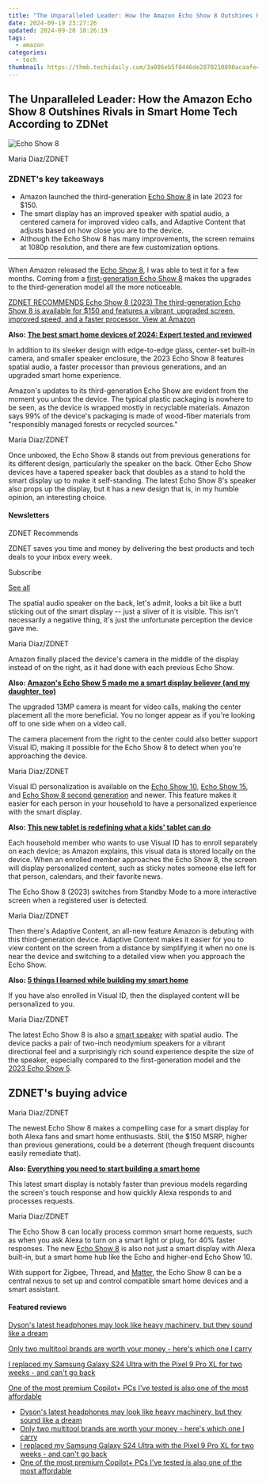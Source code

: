 ```yaml
---
title: "The Unparalleled Leader: How the Amazon Echo Show 8 Outshines Rivals in Smart Home Tech According to ZDNet"
date: 2024-09-19 23:27:26
updated: 2024-09-20 10:26:19
tags:
  - amazon
categories:
  - tech
thumbnail: https://thmb.techidaily.com/3a086eb5f8446de2870210890acaafe476fc2c59adb7aa3e00420e9a95422cb6.jpg
---
```


## The Unparalleled Leader: How the Amazon Echo Show 8 Outshines Rivals in Smart Home Tech According to ZDNet

![Echo Show 8](https://www.zdnet.com/a/img/resize/b82a4b63d79b92d64125d1cf3da8904d61e079f5/2023/10/24/d0dcd826-0ecf-4610-8ea0-54d4e0a9e244/echoshow7.jpg?auto=webp&width=1280)

Maria Diaz/ZDNET

### ZDNET's key takeaways  

* Amazon launched the third-generation [Echo Show 8](https://buy.geni.us/Proxy.ashx?TSID=368250&GR%5FURL=https%3A%2F%2Fwww.amazon.com%2FAll-New-Echo-Show-8%2Fdp%2FB0BLS3Y632%3Ftag%3Dzd-buy-button-20%26ascsubtag%3D%5F%5FCOM%5FCLICK%5FID%5F%5F%7Cccb335e2-283c-413f-8e1e-71e7c0c83827%7Cdtp&dtb=1) in late 2023 for $150.
* The smart display has an improved speaker with spatial audio, a centered camera for improved video calls, and Adaptive Content that adjusts based on how close you are to the device.
* Although the Echo Show 8 has many improvements, the screen remains at 1080p resolution, and there are few customization options.

---

When Amazon released the [Echo Show 8](https://buy.geni.us/Proxy.ashx?TSID=368250&GR%5FURL=https%3A%2F%2Fwww.amazon.com%2FAll-New-Echo-Show-8%2Fdp%2FB0BLS3Y632%3Ftag%3Dzd-buy-button-20%26ascsubtag%3D%5F%5FCOM%5FCLICK%5FID%5F%5F%7Cccb335e2-283c-413f-8e1e-71e7c0c83827%7Cdtp&dtb=1), I was able to test it for a few months. Coming from a [first-generation Echo Show 8](https://buy.geni.us/Proxy.ashx?TSID=368250&GR%5FURL=https%3A%2F%2Fwww.amazon.com%2FEcho-Show-8%2Fdp%2FB07PF1Y28C%3Ftag%3Dzd-buy-button-20%26ascsubtag%3D%5F%5FCOM%5FCLICK%5FID%5F%5F%7Cccb335e2-283c-413f-8e1e-71e7c0c83827%7Cdtp&dtb=1) makes the upgrades to the third-generation model all the more noticeable.

[ZDNET RECOMMENDS Echo Show 8 (2023) The third-generation Echo Show 8 is available for $150 and features a vibrant, upgraded screen, improved speed, and a faster processor. View at Amazon](https://buy.geni.us/Proxy.ashx?TSID=368250&GR%5FURL=https%3A%2F%2Fwww.amazon.com%2FAll-New-Echo-Show-8%2Fdp%2FB0BLS3Y632%3Ftag%3Dzd-buy-button-20%26ascsubtag%3D%5F%5FCOM%5FCLICK%5FID%5F%5F%7Cccb335e2-283c-413f-8e1e-71e7c0c83827%7Cdtp&dtb=1)

**Also: [The best smart home devices of 2024: Expert tested and reviewed](https://www.zdnet.com/home-and-office/smart-home/best-smart-home-device/)**

In addition to its sleeker design with edge-to-edge glass, center-set built-in camera, and smaller speaker enclosure, the 2023 Echo Show 8 features spatial audio, a faster processor than previous generations, and an upgraded smart home experience.

Amazon's updates to its third-generation Echo Show are evident from the moment you unbox the device. The typical plastic packaging is nowhere to be seen, as the device is wrapped mostly in recyclable materials. Amazon says 99% of the device's packaging is made of wood-fiber materials from "responsibly managed forests or recycled sources."

Maria Diaz/ZDNET

Once unboxed, the Echo Show 8 stands out from previous generations for its different design, particularly the speaker on the back. Other Echo Show devices have a tapered speaker back that doubles as a stand to hold the smart display up to make it self-standing. The latest Echo Show 8's speaker also props up the display, but it has a new design that is, in my humble opinion, an interesting choice.

#### Newsletters

ZDNET Recommends

ZDNET saves you time and money by delivering the best products and tech deals to your inbox every week.

 Subscribe

[See all](https://www.zdnet.com/newsletters/)

The spatial audio speaker on the back, let's admit, looks a bit like a butt sticking out of the smart display -- just a sliver of it is visible. This isn't necessarily a negative thing, it's just the unfortunate perception the device gave me.

Maria Diaz/ZDNET

Amazon finally placed the device's camera in the middle of the display instead of on the right, as it had done with each previous Echo Show. 

**Also: [Amazon's Echo Show 5 made me a smart display believer (and my daughter, too)](https://www.zdnet.com/home-and-office/smart-home/amazons-echo-show-5-made-me-a-smart-display-believer-and-my-daughter-too/)**

The upgraded 13MP camera is meant for video calls, making the center placement all the more beneficial. You no longer appear as if you're looking off to one side when on a video call.

The camera placement from the right to the center could also better support Visual ID, making it possible for the Echo Show 8 to detect when you're approaching the device.

Maria Diaz/ZDNET

Visual ID personalization is available on the [Echo Show 10](https://buy.geni.us/Proxy.ashx?TSID=368250&GR%5FURL=https%3A%2F%2Fwww.amazon.com%2Fecho-show-10%2Fdp%2FB07VHZ41L8%3Ftag%3Dzd-buy-button-20%26ascsubtag%3D%5F%5FCOM%5FCLICK%5FID%5F%5F%7Cccb335e2-283c-413f-8e1e-71e7c0c83827%7Cdtp&dtb=1), [Echo Show 15](https://buy.geni.us/Proxy.ashx?TSID=368250&GR%5FURL=https%3A%2F%2Fwww.amazon.com%2Fdp%2FB0BFZVFG6N%3Ftag%3Dzd-buy-button-20%26ascsubtag%3D%5F%5FCOM%5FCLICK%5FID%5F%5F%7Cccb335e2-283c-413f-8e1e-71e7c0c83827%7Cdtp&dtb=1), and [Echo Show 8 second generation](https://buy.geni.us/Proxy.ashx?TSID=368250&GR%5FURL=https%3A%2F%2Fwww.amazon.com%2Fdp%2FB084DC4LW6%3Ftag%3Dzd-buy-button-20%26ascsubtag%3D%5F%5FCOM%5FCLICK%5FID%5F%5F%7Cccb335e2-283c-413f-8e1e-71e7c0c83827%7Cdtp&dtb=1) and newer. This feature makes it easier for each person in your household to have a personalized experience with the smart display. 

**Also: [This new tablet is redefining what a kids' tablet can do](https://www.zdnet.com/article/this-tablet-is-redefining-what-a-kids-tablet-can-do/)**

Each household member who wants to use Visual ID has to enroll separately on each device; as Amazon explains, this visual data is stored locally on the device. When an enrolled member approaches the Echo Show 8, the screen will display personalized content, such as sticky notes someone else left for that person, calendars, and their favorite news.

The Echo Show 8 (2023) switches from Standby Mode to a more interactive screen when a registered user is detected.

Maria Diaz/ZDNET

Then there's Adaptive Content, an all-new feature Amazon is debuting with this third-generation device. Adaptive Content makes it easier for you to view content on the screen from a distance by simplifying it when no one is near the device and switching to a detailed view when you approach the Echo Show.

**Also: [5 things I learned while building my smart home](https://www.zdnet.com/home-and-office/smart-home/these-are-the-five-things-i-learned-from-my-smart-home/)**

If you have also enrolled in Visual ID, then the displayed content will be personalized to you.

Maria Diaz/ZDNET

The latest Echo Show 8 is also a [smart speaker](https://www.zdnet.com/home-and-office/home-entertainment/best-smart-speaker/) with spatial audio. The device packs a pair of two-inch neodymium speakers for a vibrant directional feel and a surprisingly rich sound experience despite the size of the speaker, especially compared to the first-generation model and the [2023 Echo Show 5](https://buy.geni.us/Proxy.ashx?TSID=368250&GR%5FURL=https%3A%2F%2Fwww.amazon.com%2Fdp%2FB09B2SBHQK%3Ftag%3Dzd-buy-button-20%26ascsubtag%3D%5F%5FCOM%5FCLICK%5FID%5F%5F%7Cccb335e2-283c-413f-8e1e-71e7c0c83827%7Cdtp&dtb=1).

## ZDNET's buying advice

Maria Diaz/ZDNET

The newest Echo Show 8 makes a compelling case for a smart display for both Alexa fans and smart home enthusiasts. Still, the $150 MSRP, higher than previous generations, could be a deterrent (though frequent discounts easily remediate that).

**Also: [Everything you need to start building a smart home](https://www.zdnet.com/home-and-office/smart-home/everything-you-need-to-start-a-smart-home-setup/)**

This latest smart display is notably faster than previous models regarding the screen's touch response and how quickly Alexa responds to and processes requests.

Maria Diaz/ZDNET

The Echo Show 8 can locally process common smart home requests, such as when you ask Alexa to turn on a smart light or plug, for 40% faster responses. The new [Echo Show 8](https://buy.geni.us/Proxy.ashx?TSID=368250&GR%5FURL=https%3A%2F%2Fwww.amazon.com%2Fdp%2FB0BLS3Y632%3Ftag%3Dzd-buy-button-20%26ascsubtag%3D%5F%5FCOM%5FCLICK%5FID%5F%5F%7Cccb335e2-283c-413f-8e1e-71e7c0c83827%7Cdtp&dtb=1) is also not just a smart display with Alexa built-in, but a smart home hub like the Echo and higher-end Echo Show 10.

With support for Zigbee, Thread, and [Matter](https://www.zdnet.com/home-and-office/smart-home/matter-1-2-adds-support-for-9-new-smart-home-device-types-and-thats-not-all/), the Echo Show 8 can be a central nexus to set up and control compatible smart home devices and a smart assistant.

#### Featured reviews

[Dyson's latest headphones may look like heavy machinery, but they sound like a dream](https://www.zdnet.com/article/i-tested-dysons-500-flagship-headphones-and-theyre-more-competitive-than-expected/ "Dyson's latest headphones may look like heavy machinery, but they sound like a dream")

[Only two multitool brands are worth your money - here's which one I carry](https://www.zdnet.com/article/only-two-multitool-brands-are-worth-your-money-heres-the-one-i-carry/ "Only two multitool brands are worth your money - here's which one I carry")

[I replaced my Samsung Galaxy S24 Ultra with the Pixel 9 Pro XL for two weeks - and can't go back](https://www.zdnet.com/article/i-replaced-my-samsung-galaxy-s24-ultra-with-the-pixel-9-pro-xl-for-two-weeks-and-cant-go-back/ "I replaced my Samsung Galaxy S24 Ultra with the Pixel 9 Pro XL for two weeks - and can't go back")

[One of the most premium Copilot+ PCs I've tested is also one of the most affordable](https://www.zdnet.com/article/one-of-the-most-premium-copilot-pcs-ive-tested-is-also-one-of-the-most-affordable/ "One of the most premium Copilot+ PCs I've tested is also one of the most affordable")

* [Dyson's latest headphones may look like heavy machinery, but they sound like a dream](https://www.zdnet.com/article/i-tested-dysons-500-flagship-headphones-and-theyre-more-competitive-than-expected/ "Dyson's latest headphones may look like heavy machinery, but they sound like a dream")
* [Only two multitool brands are worth your money - here's which one I carry](https://www.zdnet.com/article/only-two-multitool-brands-are-worth-your-money-heres-the-one-i-carry/ "Only two multitool brands are worth your money - here's which one I carry")
* [I replaced my Samsung Galaxy S24 Ultra with the Pixel 9 Pro XL for two weeks - and can't go back](https://www.zdnet.com/article/i-replaced-my-samsung-galaxy-s24-ultra-with-the-pixel-9-pro-xl-for-two-weeks-and-cant-go-back/ "I replaced my Samsung Galaxy S24 Ultra with the Pixel 9 Pro XL for two weeks - and can't go back")
* [One of the most premium Copilot+ PCs I've tested is also one of the most affordable](https://www.zdnet.com/article/one-of-the-most-premium-copilot-pcs-ive-tested-is-also-one-of-the-most-affordable/ "One of the most premium Copilot+ PCs I've tested is also one of the most affordable")

<ins class="adsbygoogle"
     style="display:block"
     data-ad-format="autorelaxed"
     data-ad-client="ca-pub-7571918770474297"
     data-ad-slot="1223367746"></ins>



<ins class="adsbygoogle"
     style="display:block"
     data-ad-client="ca-pub-7571918770474297"
     data-ad-slot="8358498916"
     data-ad-format="auto"
     data-full-width-responsive="true"></ins>
